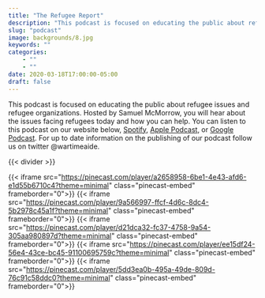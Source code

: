 ```yaml
---
title: "The Refugee Report"
description: "This podcast is focused on educating the public about refugee issues and refugee organizations."
slug: "podcast"
image: backgrounds/8.jpg
keywords: ""
categories: 
    - ""
    - ""
date: 2020-03-18T17:00:00-05:00
draft: false
---
```


This podcast is focused on educating the public about refugee issues and refugee organizations. Hosted by Samuel McMorrow, you will hear about the issues facing refugees today and how you can help. You can listen to this podcast on our website below, [Spotify](https://open.spotify.com/show/2tyrhVAUv06daJI8X4mGfA), [Apple Podcast](https://podcasts.apple.com/us/podcast/the-refugee-report/id1522715443), or [Google Podcast](https://podcasts.google.com/feed/aHR0cHM6Ly9waW5lY2FzdC5jb20vZmVlZC9zZWVraW5nLXJlZnVnZS1wb2RjYXN0). For up to date information on the publishing of our podcast follow us on twitter @wartimeaide.

{{< divider >}}

{{< iframe src="https://pinecast.com/player/a2658958-6be1-4e43-afd6-e1d55b6710c4?theme=minimal" class="pinecast-embed" frameborder="0">}}
{{< iframe src="https://pinecast.com/player/9a566997-ffcf-4d6c-8dc4-5b2978c45a1f?theme=minimal" class="pinecast-embed" frameborder="0">}}
{{< iframe src="https://pinecast.com/player/d21dca32-fc37-4758-9a54-305aa980897d?theme=minimal" class="pinecast-embed" frameborder="0">}}
{{< iframe src="https://pinecast.com/player/ee15df24-56e4-43ce-bc45-91100695759c?theme=minimal" class="pinecast-embed" frameborder="0">}}
{{< iframe src="https://pinecast.com/player/5dd3ea0b-495a-49de-809d-76c91c58ddc0?theme=minimal" class="pinecast-embed" frameborder="0">}}